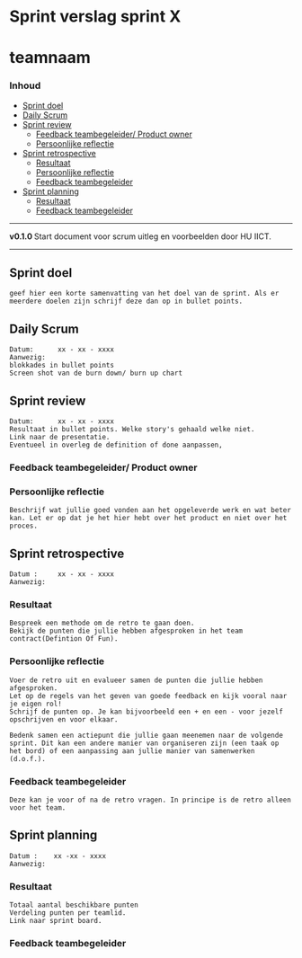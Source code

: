 # Sprint verslag sprint X [](title-id) <!-- omit in toc -->
# teamnaam <!-- omit in toc -->

### Inhoud[](toc-id)
- [Sprint doel](#sprint-doel)
- [Daily Scrum](#daily-scrum)
- [Sprint review](#sprint-review)
  - [Feedback teambegeleider/ Product owner](#feedback-teambegeleider-product-owner)
  - [Persoonlijke reflectie](#persoonlijke-reflectie)
- [Sprint retrospective](#sprint-retrospective)
  - [Resultaat](#resultaat)
  - [Persoonlijke reflectie](#persoonlijke-reflectie-1)
  - [Feedback teambegeleider](#feedback-teambegeleider)
- [Sprint planning](#sprint-planning)
  - [Resultaat](#resultaat-1)
  - [Feedback teambegeleider](#feedback-teambegeleider-1)



---

**v0.1.0 [](version-id)** Start document voor scrum uitleg en voorbeelden door HU IICT[](author-id).

---

## Sprint doel
    geef hier een korte samenvatting van het doel van de sprint. Als er meerdere doelen zijn schrijf deze dan op in bullet points. 

## Daily Scrum

    Datum:      xx - xx - xxxx
    Aanwezig:
    blokkades in bullet points
    Screen shot van de burn down/ burn up chart

## Sprint review
    Datum:      xx - xx - xxxx
    Resultaat in bullet points. Welke story's gehaald welke niet.
    Link naar de presentatie.
    Eventueel in overleg de definition of done aanpassen,

### Feedback teambegeleider/ Product owner

### Persoonlijke reflectie
    Beschrijf wat jullie goed vonden aan het opgeleverde werk en wat beter kan. Let er op dat je het hier hebt over het product en niet over het proces. 

## Sprint retrospective
    Datum :     xx - xx - xxxx
    Aanwezig:   

### Resultaat
    Bespreek een methode om de retro te gaan doen. 
    Bekijk de punten die jullie hebben afgesproken in het team contract(Defintion Of Fun).
    
### Persoonlijke reflectie
    Voer de retro uit en evalueer samen de punten die jullie hebben afgesproken.
    Let op de regels van het geven van goede feedback en kijk vooral naar je eigen rol!
    Schrijf de punten op. Je kan bijvoorbeeld een + en een - voor jezelf opschrijven en voor elkaar. 
    
    Bedenk samen een actiepunt die jullie gaan meenemen naar de volgende sprint. Dit kan een andere manier van organiseren zijn (een taak op het bord) of een aanpassing aan jullie manier van samenwerken (d.o.f.).

### Feedback teambegeleider
    Deze kan je voor of na de retro vragen. In principe is de retro alleen voor het team. 

## Sprint planning 
    Datum :    xx -xx - xxxx
    Aanwezig:

### Resultaat
    Totaal aantal beschikbare punten
    Verdeling punten per teamlid.
    Link naar sprint board.

### Feedback teambegeleider


